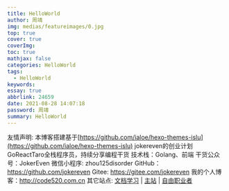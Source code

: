 ```yaml
---
title: HelloWorld
author: 周靖
img: medias/featureimages/0.jpg
top: true
cover: true
coverImg:
toc: true
mathjax: false
categories: HelloWorld
tags:
  - HelloWorld
keywords:
essay: true
abbrlink: 24659
date: 2021-08-28 14:07:18
password: 周靖
summary: HelloWorld
---
```

友情声明: 本博客搭建基于[https://github.com/ialoe/hexo-themes-islu](https://github.com/ialoe/hexo-themes-islu)
jokereven的创业计划
GoReactTaro全栈程序员，持续分享编程干货
技术栈：Golang、前端
干货公众号：JokerEven
微信小程序: zhou125disorder
GitHub：https://github.com/jokereven
Gitee: https://gitee.com/jokereven
我的个人博客：http://code520.com.cn
其它站点: [文档学习](http://doc.code520.com.cn) | [主站](http://code520.com.cn) | [自由职业者](freelancer.code520.com.cn)
